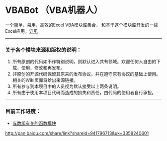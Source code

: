 # VBABot （VBA机器人） 

一个简单，易用，高效的Excel VBA模块库集合， 和基于这个模块库开发的一些Excel应用。[详见](https://github.com/FreeTeam/VBABot/wiki/%E5%85%B3%E4%BA%8E-Excel-VBABot)

------------------
### 关于各个模块来源和版权的说明：
1. 所有原创的代码如不作特别说明，则默认进入共有领域。欢迎任何人自由的下载，使用，修改和再发布。
2. 非原创的开源代码保留其原来的发布协议，并在遵守原有协议的基础上使用。相关的Wiki页面将给出来源链接。
3. 所有参与到本项目中的人员视为默认接受以上两条说明。
4. 所有由于使用本项目代码而造成的损失和责任，由代码的使用者自行承担。

------------------
### 目前工作进度：
+ [与数组有关的函数模块](https://github.com/FreeTeam/VBABot/wiki/VBA-%E4%B8%AD%E7%9A%84%E6%95%B0%E7%BB%84)



http://pan.baidu.com/share/link?shareid=941796713&uk=3358240601

